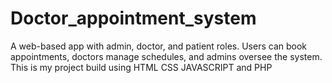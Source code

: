 # Doctor_appointment_system
A web-based app with admin, doctor, and patient roles. Users can book appointments, doctors manage schedules, and admins oversee the system. This is my project build using HTML CSS JAVASCRIPT and PHP
